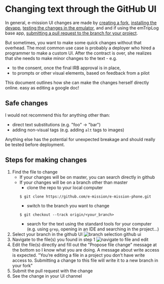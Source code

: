 # Changing text through the GitHub UI #

In general, e-mission UI changes are made by [creating a
fork](https://help.github.com/articles/fork-a-repo/), [installing the
devapp](https://github.com/e-mission/e-mission-devapp#installing), [testing the
changes in the emulator](https://github.com/e-mission/e-mission-phone#updating-the-ui-only), and and if using the emTripLog
base app, [submitting a pull request to the branch for your project](https://help.github.com/articles/about-pull-requests/).

But sometimes, you want to make some quick changes without that overhead. The
most common use case is probably a deployer who hired a programmer to make a
custom UI. After the contract is over, she realizes that she needs to make
minor changes to the text - e.g.
  - to the consent, once the final IRB approval is in place,
  - to prompts or other visual elements, based on feedback from a pilot

This document outlines how she can make the changes herself directly online.
easy as editing a google doc!

## Safe changes ##
I would not recommend this for anything other than:
  - direct text substitutions (e.g. "foo" -> "bar")
  - adding non-visual tags (e.g. adding `alt` tags to images)

Anything else has the potential for unexpected breakage and should really be
tested before deployment.

## Steps for making changes ##
1. Find the file to change
    - If your changes will be on master, you can search directly in github
    - If your changes will be on a branch other than master
      - clone the repo to your local computer
      ```
      $ git clone https://github.com/e-mission/e-mission-phone.git
      ```
      - switch to the branch you want to change
      ```
      $ git checkout --track origin/<your_branch>
      ```
      - search for the text using the standard tools for your computer (e.g. using `grep`, opening in an IDE and searching in the project...)
1. Select your branch in the github UI
![branch selection github ui](../../../../assets/overview/easiest_way_to_change_text/branch_selection_github_ui.png)
1. Navigate to the file(s) you found in step 1
![navigate to file and edit](../../../../assets/overview/easiest_way_to_change_text/navigate_to_file_and_edit.png)
1. Edit the file(s) directly and fill out the "Propose file change" message at the bottom so I know what you are doing. A message about write access is expected. "You’re editing a file in a project you don’t have write access to. Submitting a change to this file will write it to a new branch in your fork"
1. Submit the pull request with the change
1. See the change in your UI channel
